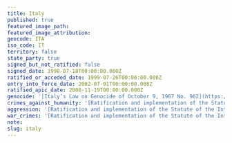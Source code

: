 ```yaml
---
title: Italy
published: true
featured_image_path:
featured_image_attribution:
geocode: ITA
iso_code: IT
territory: false
state_party: true
signed_but_not_ratified: false
signed_date: 1998-07-18T00:00:00.000Z
ratified_or_acceded_date: 1999-07-26T00:00:00.000Z
entry_into_force_date: 2002-07-01T00:00:00.000Z
ratified_apic_date: 2006-11-19T00:00:00.000Z
genocide: '[Italy’s Law on Genocide of October 9, 1967 No. 962](https://iccdb.hrlc.net/data/doc/449/)'
crimes_against_humanity: '[Ratification and implementation of the Statute of the International Criminal Court: Article 7](https://iccdb.hrlc.net/data/doc/489/)'
aggression: '[Ratification and implementation of the Statute of the International Criminal Court: Article 5](https://iccdb.hrlc.net/data/doc/489/)'
war_crimes: '[Ratification and implementation of the Statute of the International Criminal Court: Article 8](https://iccdb.hrlc.net/data/doc/489/)'
note:
slug: italy
---
```



